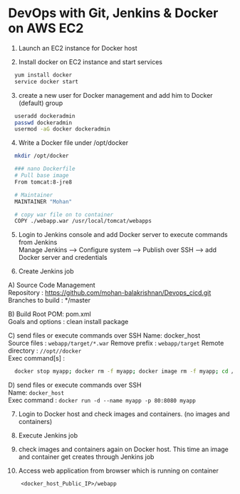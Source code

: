 # DevOps with Git, Jenkins & Docker on AWS EC2


1. Launch an EC2 instance for Docker host

2. Install docker on EC2 instance and start services 
  ```sh 
    yum install docker
    service docker start
  ```

3. create a new user for Docker management and add him to Docker (default) group
```sh
  useradd dockeradmin
  passwd dockeradmin
  usermod -aG docker dockeradmin
```

4. Write a Docker file under /opt/docker

```sh
  mkdir /opt/docker

  ### nano Dockerfile
  # Pull base image 
  From tomcat:8-jre8 

  # Maintainer
  MAINTAINER "Mohan" 

  # copy war file on to container 
  COPY ./webapp.war /usr/local/tomcat/webapps
```

5. Login to Jenkins console and add Docker server to execute commands from Jenkins  
    Manage Jenkins --> Configure system -->  Publish over SSH --> add Docker server and credentials

6. Create Jenkins job 

  A) Source Code Management  
   Repository : https://github.com/mohan-balakrishnan/Devops_cicd.git  
   Branches to build : */master  

  B) Build
   Root POM: pom.xml  
   Goals and options : clean install package  

  C) send files or execute commands over SSH
   Name: docker_host  
   Source files	: `webapp/target/*.war`
   Remove prefix	: `webapp/target`
   Remote directory	: `//opt//docker`  
   Exec command[s]	: 
  ```sh
    docker stop myapp; docker rm -f myapp; docker image rm -f myapp; cd /opt/docker; docker build -t myapp .
  ```

   D) send files or execute commands over SSH  
   Name: `docker_host`  
   Exec command	: `docker run -d --name myapp -p 80:8080 myapp`  

7. Login to Docker host and check images and containers. (no images and containers)

8. Execute Jenkins job

9. check images and containers again on Docker host. This time an image and container get creates through Jenkins job

10. Access web application from browser which is running on container
```
    <docker_host_Public_IP>/webapp
```

